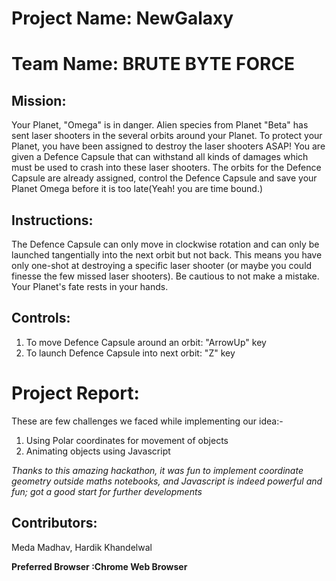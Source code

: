 # Project Name: NewGalaxy

# Team Name: BRUTE BYTE FORCE

## Mission:
Your Planet, "Omega" is in danger. Alien species from Planet "Beta" has sent laser shooters in the several orbits around your Planet.
To protect your Planet, you have been assigned to destroy the laser shooters ASAP! You are given a Defence Capsule that can withstand all kinds of damages which must be used to crash into these laser shooters. The orbits for the Defence Capsule are already assigned, control the Defence Capsule and save your Planet Omega before it is too late(Yeah! you are time bound.)

## Instructions:
The Defence Capsule can only move in clockwise rotation and can only be launched tangentially into the next orbit but not back. This means you have only one-shot at destroying a specific laser shooter (or maybe you could finesse the few missed laser shooters). Be cautious to not make a mistake. Your Planet's fate rests in your hands.

## Controls:
1) To move Defence Capsule around an orbit: "ArrowUp" key
2) To launch Defence Capsule into next orbit: "Z" key

# Project Report:
These are few challenges we faced while implementing our idea:-

1) Using Polar coordinates for movement of objects
2) Animating objects using Javascript

*Thanks to this amazing hackathon, it was fun to implement coordinate geometry outside maths notebooks, and Javascript is indeed powerful and fun; got a good start for further developments*


## Contributors:
Meda Madhav,
Hardik Khandelwal

**Preferred Browser :Chrome Web Browser**
